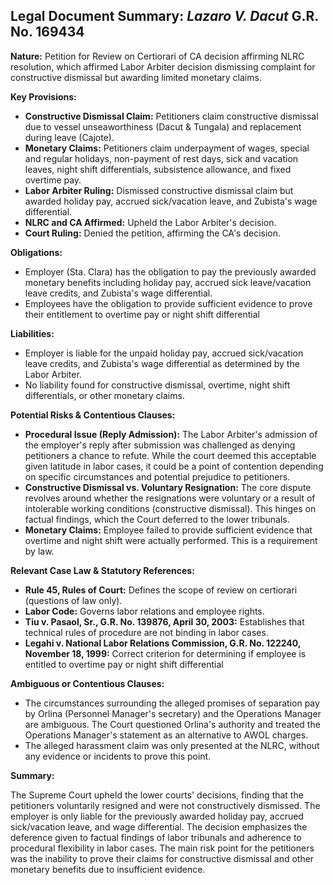 ## Legal Document Summary: *Lazaro V. Dacut* G.R. No. 169434

**Nature:** Petition for Review on Certiorari of CA decision affirming NLRC resolution, which affirmed Labor Arbiter decision dismissing complaint for constructive dismissal but awarding limited monetary claims.

**Key Provisions:**

*   **Constructive Dismissal Claim:** Petitioners claim constructive dismissal due to vessel unseaworthiness (Dacut & Tungala) and replacement during leave (Cajote).
*   **Monetary Claims:** Petitioners claim underpayment of wages, special and regular holidays, non-payment of rest days, sick and vacation leaves, night shift differentials, subsistence allowance, and fixed overtime pay.
*   **Labor Arbiter Ruling:** Dismissed constructive dismissal claim but awarded holiday pay, accrued sick/vacation leave, and Zubista's wage differential.
*   **NLRC and CA Affirmed:** Upheld the Labor Arbiter's decision.
*   **Court Ruling:** Denied the petition, affirming the CA's decision.

**Obligations:**

*   Employer (Sta. Clara) has the obligation to pay the previously awarded monetary benefits including holiday pay, accrued sick leave/vacation leave credits, and Zubista's wage differential.
* Employees have the obligation to provide sufficient evidence to prove their entitlement to overtime pay or night shift differential

**Liabilities:**

*   Employer is liable for the unpaid holiday pay, accrued sick/vacation leave credits, and Zubista's wage differential as determined by the Labor Arbiter.
*   No liability found for constructive dismissal, overtime, night shift differentials, or other monetary claims.

**Potential Risks & Contentious Clauses:**

*   **Procedural Issue (Reply Admission):** The Labor Arbiter's admission of the employer's reply after submission was challenged as denying petitioners a chance to refute. While the court deemed this acceptable given latitude in labor cases, it could be a point of contention depending on specific circumstances and potential prejudice to petitioners.
*   **Constructive Dismissal vs. Voluntary Resignation:** The core dispute revolves around whether the resignations were voluntary or a result of intolerable working conditions (constructive dismissal). This hinges on factual findings, which the Court deferred to the lower tribunals.
* **Monetary Claims:** Employee failed to provide sufficient evidence that overtime and night shift were actually performed. This is a requirement by law.

**Relevant Case Law & Statutory References:**

*   **Rule 45, Rules of Court:** Defines the scope of review on certiorari (questions of law only).
*   **Labor Code:** Governs labor relations and employee rights.
*   **Tiu v. Pasaol, Sr., G.R. No. 139876, April 30, 2003:** Establishes that technical rules of procedure are not binding in labor cases.
*   **Legahi v. National Labor Relations Commission, G.R. No. 122240, November 18, 1999:** Correct criterion for determining if employee is entitled to overtime pay or night shift differential

**Ambiguous or Contentious Clauses:**

*   The circumstances surrounding the alleged promises of separation pay by Orlina (Personnel Manager's secretary) and the Operations Manager are ambiguous. The Court questioned Orlina's authority and treated the Operations Manager's statement as an alternative to AWOL charges.
* The alleged harassment claim was only presented at the NLRC, without any evidence or incidents to prove this point.

**Summary:**

The Supreme Court upheld the lower courts' decisions, finding that the petitioners voluntarily resigned and were not constructively dismissed. The employer is only liable for the previously awarded holiday pay, accrued sick/vacation leave, and wage differential. The decision emphasizes the deference given to factual findings of labor tribunals and adherence to procedural flexibility in labor cases. The main risk point for the petitioners was the inability to prove their claims for constructive dismissal and other monetary benefits due to insufficient evidence.
